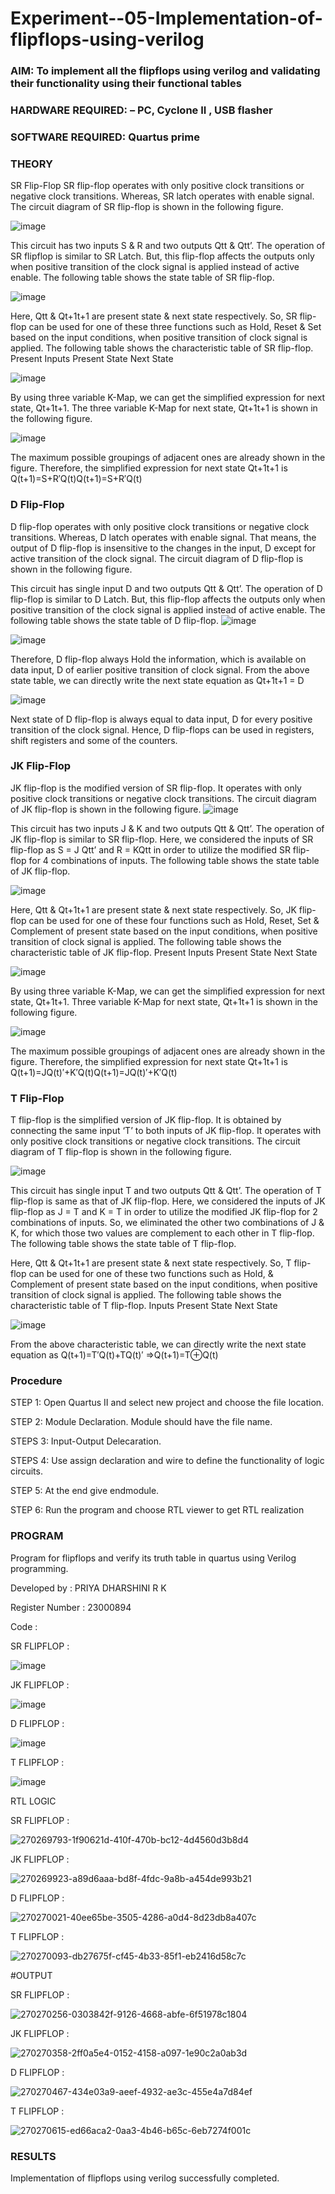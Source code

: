# Experiment--05-Implementation-of-flipflops-using-verilog
### AIM: To implement all the flipflops using verilog and validating their functionality using their functional tables
### HARDWARE REQUIRED:  – PC, Cyclone II , USB flasher
### SOFTWARE REQUIRED:   Quartus prime
### THEORY 
SR Flip-Flop
SR flip-flop operates with only positive clock transitions or negative clock transitions. Whereas, SR latch operates with enable signal. The circuit diagram of SR flip-flop is shown in the following figure.

![image](https://user-images.githubusercontent.com/36288975/167910294-bb550548-b1dc-4cba-9044-31d9037d476b.png)

 
This circuit has two inputs S & R and two outputs Qtt & Qtt’. The operation of SR flipflop is similar to SR Latch. But, this flip-flop affects the outputs only when positive transition of the clock signal is applied instead of active enable.
The following table shows the state table of SR flip-flop.


![image](https://user-images.githubusercontent.com/36288975/167910648-ced88e69-869c-42e2-9718-a285a3902446.png)


Here, Qtt & Qt+1t+1 are present state & next state respectively. So, SR flip-flop can be used for one of these three functions such as Hold, Reset & Set based on the input conditions, when positive transition of clock signal is applied. The following table shows the characteristic table of SR flip-flop.
Present Inputs	Present State	Next State


![image](https://user-images.githubusercontent.com/36288975/167908180-5fc9d589-1cb5-41f5-b2c8-927e04f5f387.png)

By using three variable K-Map, we can get the simplified expression for next state, Qt+1t+1. The three variable K-Map for next state, Qt+1t+1 is shown in the following figure.

![image](https://user-images.githubusercontent.com/36288975/167908214-25b30a54-db20-4bcb-9385-5f93a1982a09.png)

 
The maximum possible groupings of adjacent ones are already shown in the figure. Therefore, the simplified expression for next state Qt+1t+1 is
Q(t+1)=S+R′Q(t)Q(t+1)=S+R′Q(t)


### D Flip-Flop
D flip-flop operates with only positive clock transitions or negative clock transitions. Whereas, D latch operates with enable signal. That means, the output of D flip-flop is insensitive to the changes in the input, D except for active transition of the clock signal. The circuit diagram of D flip-flop is shown in the following figure.
 
This circuit has single input D and two outputs Qtt & Qtt’. The operation of D flip-flop is similar to D Latch. But, this flip-flop affects the outputs only when positive transition of the clock signal is applied instead of active enable.
The following table shows the state table of D flip-flop.
![image](https://user-images.githubusercontent.com/36288975/167908342-e03f0cbb-5958-43bb-b74a-5e3ec2341675.png)

![image](https://user-images.githubusercontent.com/36288975/167910325-aeef0739-0a54-40e2-bebd-6f5fa0cad10e.png)

Therefore, D flip-flop always Hold the information, which is available on data input, D of earlier positive transition of clock signal. From the above state table, we can directly write the next state equation as
Qt+1t+1 = D

![image](https://user-images.githubusercontent.com/36288975/167908850-d39d07ba-7f9d-490a-b9f2-274e189fd047.png)

Next state of D flip-flop is always equal to data input, D for every positive transition of the clock signal. Hence, D flip-flops can be used in registers, shift registers and some of the counters.

### JK Flip-Flop
JK flip-flop is the modified version of SR flip-flop. It operates with only positive clock transitions or negative clock transitions. The circuit diagram of JK flip-flop is shown in the following figure.
![image](https://user-images.githubusercontent.com/36288975/167910378-d2d984a7-2815-4d17-8c41-ee4bdf59ec24.png) 
 
This circuit has two inputs J & K and two outputs Qtt & Qtt’. The operation of JK flip-flop is similar to SR flip-flop. Here, we considered the inputs of SR flip-flop as S = J Qtt’ and R = KQtt in order to utilize the modified SR flip-flop for 4 combinations of inputs.
The following table shows the state table of JK flip-flop.

![image](https://user-images.githubusercontent.com/36288975/167908575-59c35afb-50d3-46a2-888c-47478a3179d5.png)

Here, Qtt & Qt+1t+1 are present state & next state respectively. So, JK flip-flop can be used for one of these four functions such as Hold, Reset, Set & Complement of present state based on the input conditions, when positive transition of clock signal is applied. The following table shows the characteristic table of JK flip-flop.
Present Inputs	Present State	Next State

![image](https://user-images.githubusercontent.com/36288975/167908664-c854ffe9-0bd3-44c2-bfa6-e53928181c69.png)


By using three variable K-Map, we can get the simplified expression for next state, Qt+1t+1. Three variable K-Map for next state, Qt+1t+1 is shown in the following figure.
  
![image](https://user-images.githubusercontent.com/36288975/167908688-fa93c3e9-8323-4864-947d-c11d163d5a90.png)

The maximum possible groupings of adjacent ones are already shown in the figure. Therefore, the simplified expression for next state Qt+1t+1 is
Q(t+1)=JQ(t)′+K′Q(t)Q(t+1)=JQ(t)′+K′Q(t)

### T Flip-Flop
T flip-flop is the simplified version of JK flip-flop. It is obtained by connecting the same input ‘T’ to both inputs of JK flip-flop. It operates with only positive clock transitions or negative clock transitions. The circuit diagram of T flip-flop is shown in the following figure.

![image](https://user-images.githubusercontent.com/36288975/167911534-5f3c445d-bc68-46e2-9a9c-7efce5febc60.png)

This circuit has single input T and two outputs Qtt & Qtt’. The operation of T flip-flop is same as that of JK flip-flop. Here, we considered the inputs of JK flip-flop as J = T and K = T in order to utilize the modified JK flip-flop for 2 combinations of inputs. So, we eliminated the other two combinations of J & K, for which those two values are complement to each other in T flip-flop.
The following table shows the state table of T flip-flop.

Here, Qtt & Qt+1t+1 are present state & next state respectively. So, T flip-flop can be used for one of these two functions such as Hold, & Complement of present state based on the input conditions, when positive transition of clock signal is applied. The following table shows the characteristic table of T flip-flop.
Inputs	Present State	Next State

![image](https://user-images.githubusercontent.com/36288975/167909015-53aa9450-3f28-4202-887a-79d88228f8a0.png)

From the above characteristic table, we can directly write the next state equation as
Q(t+1)=T′Q(t)+TQ(t)′
⇒Q(t+1)=T⊕Q(t)

### Procedure

STEP 1: Open Quartus II and select new project and choose the file location.

STEP 2: Module Declaration. Module should have the file name.

STEPS 3: Input-Output Delecaration.

STEPS 4: Use assign declaration and wire to define the functionality of logic circuits.

STEP 5: At the end give endmodule.

STEP 6: Run the program and choose RTL viewer to get RTL realization

### PROGRAM 

Program for flipflops  and verify its truth table in quartus using Verilog programming.

Developed by : PRIYA DHARSHINI R K

Register Number : 23000894

Code :

SR FLIPFLOP :

![image](https://github.com/rkpriyadharshini0420/Experiment--05-Implementation-of-flipflops-using-verilog/assets/151533322/e70f8cee-6385-4274-b1cd-3ad78ca8c99d)

JK FLIPFLOP :

![image](https://github.com/rkpriyadharshini0420/Experiment--05-Implementation-of-flipflops-using-verilog/assets/151533322/3cc7b289-d59c-4d61-aeec-831b01140952)

D FLIPFLOP :

![image](https://github.com/rkpriyadharshini0420/Experiment--05-Implementation-of-flipflops-using-verilog/assets/151533322/5e320d24-60cf-4e5b-b9cd-2e80c13eaddf)

T FLIPFLOP :

![image](https://github.com/rkpriyadharshini0420/Experiment--05-Implementation-of-flipflops-using-verilog/assets/151533322/4d146729-e8af-4477-bafd-c6f7136d52e3)

RTL LOGIC

SR FLIPFLOP :

![270269793-1f90621d-410f-470b-bc12-4d4560d3b8d4](https://github.com/rkpriyadharshini0420/Experiment--05-Implementation-of-flipflops-using-verilog/assets/151533322/60685845-156f-4623-bbc5-2b3d6543ffea)

JK FLIPFLOP :

![270269923-a89d6aaa-bd8f-4fdc-9a8b-a454de993b21](https://github.com/rkpriyadharshini0420/Experiment--05-Implementation-of-flipflops-using-verilog/assets/151533322/a4c1e2eb-bce6-47bd-9e17-83eb5cf55071)

D FLIPFLOP :

![270270021-40ee65be-3505-4286-a0d4-8d23db8a407c](https://github.com/rkpriyadharshini0420/Experiment--05-Implementation-of-flipflops-using-verilog/assets/151533322/afb8e1b5-1b6c-41cd-81b5-cb7e2f8a122a)

T FLIPFLOP :

![270270093-db27675f-cf45-4b33-85f1-eb2416d58c7c](https://github.com/rkpriyadharshini0420/Experiment--05-Implementation-of-flipflops-using-verilog/assets/151533322/d475d24c-7c5b-408f-807e-abc1f758e0a5)

#OUTPUT 

SR FLIPFLOP :

![270270256-0303842f-9126-4668-abfe-6f51978c1804](https://github.com/rkpriyadharshini0420/Experiment--05-Implementation-of-flipflops-using-verilog/assets/151533322/09cdd858-b753-4c29-a43f-442b62466919)

JK FLIPFLOP :

![270270358-2ff0a5e4-0152-4158-a097-1e90c2a0ab3d](https://github.com/rkpriyadharshini0420/Experiment--05-Implementation-of-flipflops-using-verilog/assets/151533322/fd4b3dc8-f1af-45ef-a5a6-0494571aed45)

D FLIPFLOP :

![270270467-434e03a9-aeef-4932-ae3c-455e4a7d84ef](https://github.com/rkpriyadharshini0420/Experiment--05-Implementation-of-flipflops-using-verilog/assets/151533322/e8186877-3ba4-4a80-a721-0a917376520c)

T FLIPFLOP :

![270270615-ed66aca2-0aa3-4b46-b65c-6eb7274f001c](https://github.com/rkpriyadharshini0420/Experiment--05-Implementation-of-flipflops-using-verilog/assets/151533322/03419d25-d19b-4258-8ca9-6a6713cdd560)

### RESULTS 

Implementation of flipflops using verilog successfully completed.

